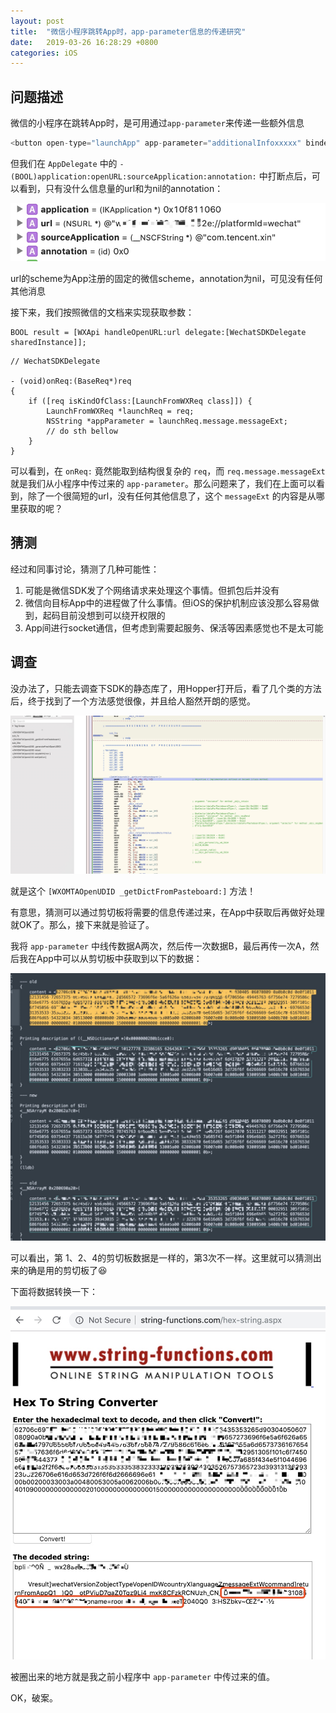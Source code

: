 ```yaml
---
layout: post
title:  "微信小程序跳转App时，app-parameter信息的传递研究"
date:   2019-03-26 16:28:29 +0800
categories: iOS
---
```


## 问题描述

微信的小程序在跳转App时，是可用通过`app-parameter`来传递一些额外信息

```js
<button open-type="launchApp" app-parameter="additionalInfoxxxxx" binderror="launchAppError">打开APP</button>
```

但我们在 `AppDelegate` 中的 `- (BOOL)application:openURL:sourceApplication:annotation:` 中打断点后，可以看到，只有没什么信息量的url和为nil的annotation：

![-w406](/media//15535935678385.jpg)

url的scheme为App注册的固定的微信scheme，annotation为nil，可见没有任何其他消息

接下来，我们按照微信的文档来实现获取参数：

```objc
BOOL result = [WXApi handleOpenURL:url delegate:[WechatSDKDelegate sharedInstance]];
```

```objc
// WechatSDKDelegate

- (void)onReq:(BaseReq*)req
{
    if ([req isKindOfClass:[LaunchFromWXReq class]]) {
        LaunchFromWXReq *launchReq = req;
        NSString *appParameter = launchReq.message.messageExt;
        // do sth bellow
    }
}
```

可以看到，在 `onReq:` 竟然能取到结构很复杂的 `req`，而 `req.message.messageExt` 就是我们从小程序中传过来的 `app-parameter`。那么问题来了，我们在上面可以看到，除了一个很简短的url，没有任何其他信息了，这个 `messageExt` 的内容是从哪里获取的呢？

## 猜测

经过和同事讨论，猜测了几种可能性：

1. 可能是微信SDK发了个网络请求来处理这个事情。但抓包后并没有
2. 微信向目标App中的进程做了什么事情。但iOS的保护机制应该没那么容易做到，起码目前没想到可以绕开权限的
3. App间进行socket通信，但考虑到需要起服务、保活等因素感觉也不是太可能

## 调查

没办法了，只能去调查下SDK的静态库了，用Hopper打开后，看了几个类的方法后，终于找到了一个方法感觉很像，并且给人豁然开朗的感觉。

![-w1679](/media//15535958910573.jpg)

就是这个 `[WXOMTAOpenUDID _getDictFromPasteboard:]` 方法！

有意思，猜测可以通过剪切板将需要的信息传递过来，在App中获取后再做好处理就OK了。那么，接下来就是验证了。

我将 `app-parameter` 中线传数据A两次，然后传一次数据B，最后再传一次A，然后我在App中可以从剪切板中获取到以下的数据：

![-w914](/media//15535967774203.jpg)


可以看出，第 1、2、4的剪切板数据是一样的，第3次不一样。这里就可以猜测出来的确是用的剪切板了😆

下面将数据转换一下：

![-w549](/media//15535965424547.jpg)

被圈出来的地方就是我之前小程序中 `app-parameter` 中传过来的值。

OK，破案。